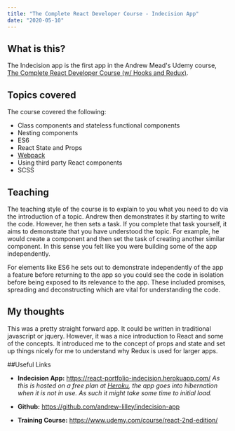 ```yaml
---
title: "The Complete React Developer Course - Indecision App"
date: "2020-05-10"
---
```


## What is this?

The Indecision app is the first app in the Andrew Mead's Udemy course, [The Complete React Developer Course (w/ Hooks and Redux)](https://www.udemy.com/course/react-2nd-edition/).

## Topics covered

The course covered the following:

* Class components and stateless functional components
* Nesting components
* ES6
* React State and Props
* [Webpack](https://webpack.js.org/)
* Using third party React components
* SCSS

## Teaching

The teaching style of the course is to explain to you what you need to do via the introduction of a topic. Andrew then demonstrates it by starting to write the code. However, he then sets a task. If you complete that task yourself, it aims to demonstrate that you have understood the topic. For example, he would create a component and then set the task of creating another similar component. In this sense you felt like you were building some of the app independently.

For elements like ES6 he sets out to demonstrate independently of the app a feature before returning to the app so you could see the code in isolation before being exposed to its relevance to the app. These included promises, spreading and deconstructing which are vital for understanding the code.

## My thoughts

This was a pretty straight forward app. It could be written in traditional javascript or jquery. However, it was a nice introduction to React and some of the concepts. It introduced me to the concept of props and state and set up things nicely for me to understand why Redux is used for larger apps.

##Useful Links

* **Indecision App:** https://react-portfolio-indecision.herokuapp.com/
*As this is hosted on a free plan at [Heroku](https://www.heroku.com/), the app goes into hibernation when it is not in use. As such it might take some time to initial load.*

* **Github:** https://github.com/andrew-lilley/indecision-app

* **Training Course:** https://www.udemy.com/course/react-2nd-edition/

